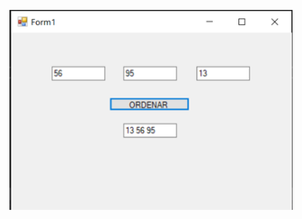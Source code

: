 
![Ejecuciones/Ejecucionpregunta1.png](https://github.com/JhulenMallo/Examen319/blob/main/Ejecuciones/Ejecucionpregunta1.png)
